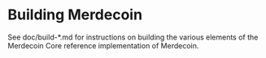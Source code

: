 Building Merdecoin
================

See doc/build-*.md for instructions on building the various
elements of the Merdecoin Core reference implementation of Merdecoin.
